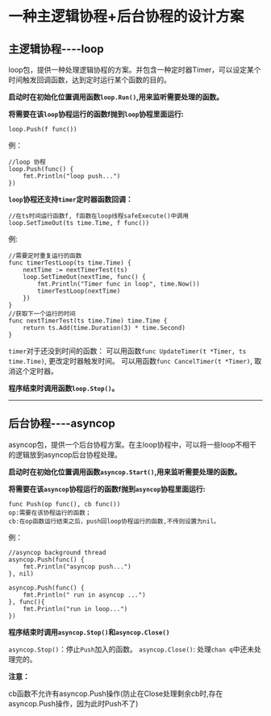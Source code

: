 # 一种主逻辑协程+后台协程的设计方案


## 主逻辑协程----loop

loop包，提供一种处理逻辑协程的方案。并包含一种定时器Timer，可以设定某个时间触发回调函数，达到定时运行某个函数的目的。

**启动时在初始化位置调用函数`loop.Run()`,用来监听需要处理的函数。**

**将需要在该`loop`协程运行的函数f抛到`loop`协程里面运行:**

    loop.Push(f func())
例：

    //loop 协程
    loop.Push(func() {
        fmt.Println("loop push...")
    })

**`loop`协程还支持`timer`定时器函数回调：**

    //在ts时间运行函数f, f函数在loop线程safeExecute()中调用
    loop.SetTimeOut(ts time.Time, f func())

例:

    //需要定时重复运行的函数   
    func timerTestLoop(ts time.Time) {
        nextTime := nextTimerTest(ts)
        loop.SetTimeOut(nextTime, func() {
            fmt.Println("Timer func in loop", time.Now())
            timerTestLoop(nextTime)
        })
    }
    //获取下一个运行的时间
    func nextTimerTest(ts time.Time) time.Time {
        return ts.Add(time.Duration(3) * time.Second)
    }

`timer`对于还没到时间的函数：
可以用函数`func UpdateTimer(t *Timer, ts time.Time)`, 更改定时器触发时间。
可以用函数`func CancelTimer(t *Timer)`, 取消这个定时器。


**程序结束时调用函数`loop.Stop()`。**

***

## 后台协程----asyncop

asyncop包，提供一个后台协程方案。在主loop协程中，可以将一些loop不相干的逻辑放到asyncop后台协程处理。

**启动时在初始化位置调用函数`asyncop.Start()`,用来监听需要处理的函数。**

**将需要在该`asyncop`协程运行的函数f抛到`asyncop`协程里面运行:**

    func Push(op func(), cb func()) 
    op:需要在该协程运行的函数；
    cb:在op函数运行结束之后，push回loop协程运行的函数,不传则设置为nil。


例：

    //asyncop background thread
    asyncop.Push(func() {
        fmt.Println("asyncop push...")
    }, nil)

    asyncop.Push(func() {
        fmt.Println(" run in asyncop ...")
    }, func(){
        fmt.Println("run in loop...")
    })

**程序结束时调用`asyncop.Stop()`和`asyncop.Close()`**

`asyncop.Stop()`：停止`Push`加入的函数。
`asyncop.Close()`: 处理`chan q`中还未处理完的。

**注意：**

cb函数不允许有asyncop.Push操作(防止在Close处理剩余cb时,存在asyncop.Push操作，因为此时Push不了)




